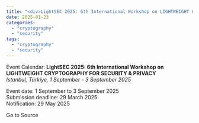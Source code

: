 ```yaml
---
title: "<div>LightSEC 2025: 6th International Workshop on LIGHTWEIGHT CRYPTOGRAPHY FOR SECURITY & PRIVACY</div>"
date: 2025-01-23
categories: 
  - "cryptography"
  - "security"
tags: 
  - "cryptography"
  - "security"
---
```


Event Calendar: **LightSEC 2025: 6th International Workshop on LIGHTWEIGHT CRYPTOGRAPHY FOR SECURITY & PRIVACY**  
_Istanbul, Türkiye, 1 September - 3 September 2025_

Event date: 1 September to 3 September 2025  
Submission deadline: 29 March 2025  
Notification: 29 May 2025

Go to Source
